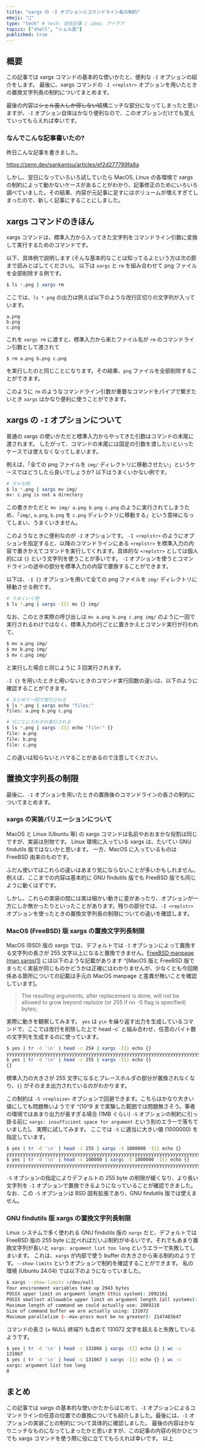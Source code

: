 ```yaml
---
title: "xargs の -I オプションとコマンドライン長の制約"
emoji: "🐐"
type: "tech" # tech: 技術記事 / idea: アイデア
topics: ["shell", "シェル芸"]
published: true
---
```


## 概要

この記事では xargs コマンドの基本的な使いかたと、便利な `-I` オプションの紹介をします。
最後に、xargs コマンドの `-I <replstr>` オプションを用いたときの置換文字列長の制約についてまとめます。

最後の内容は~~シェル芸人しか得しない~~結構ニッチな部分になってしまったと思いますが、`-I` オプション自体はかなり便利なので、このオプションだけでも覚えていってもらえれば幸いです。

### なんでこんな記事書いたの?

昨日こんな記事を書きました。

https://zenn.dev/sankantsu/articles/ef2d277789fa8a

しかし、翌日になっていろいろ試していたら MacOS, Linux の各環境で xargs の制約によって動かないケースがあることがわかり、記事修正のためにいろいろ調べていました。その結果、内容が元記事に足すにはボリュームが増えすぎてしまったので、新しく記事にすることにしました。

## xargs コマンドのきほん

xargs コマンドは、標準入力から入ってきた文字列をコマンドライン引数に変換して実行するためのコマンドです。

以下、具体例で説明します (そんな基本的なことは知ってるよという方は次の節まで読みとばしてください)。
以下は `xargs` と `rm` を組み合わせて png ファイルを全部削除する例です。

```sh
$ ls *.png | xargs rm
```

ここでは、`ls *.png` の出力は例えば以下のような改行区切りの文字列が入っています。

```
a.png
b.png
c.png
```

これを `xargs rm` に渡すと、標準入力から来たファイル名が `rm` のコマンドライン引数として渡されて

```
$ rm a.png b.png c.png
```

を実行したのと同じことになります。その結果、`png` ファイルを全部削除することができます。

このように `rm` のようなコマンドライン引数が重要なコマンドをパイプで繋ぎたいとき `xargs` はかなり便利に使うことができます。

## xargs の `-I` オプションについて

普通の xargs の使いかただと標準入力からやってきた引数はコマンドの末尾に渡されます。
したがって、コマンドの末尾には固定の引数を渡したいといったケースでは使えなくなってしまいます。

例えば、「全ての png ファイルを `img/` ディレクトリに移動させたい」というケースではどうしたら良いでしょうか?
以下はうまくいかない例です。

```sh
# ダメな例
$ ls *.png | xargs mv img/
mv: c.png is not a directory
```

この書きかただと `mv img/ a.png b.png c.png` のように実行されてしまうため、「`img/`, `a.png`, `b.png` を `c.png` ディレクトリに移動する」という意味になってしまい、うまくいきません。

このようなときに便利なのが `-I` オプションです。
`-I <replstr>` のようにオプションを指定すると、以降のコマンドラインにある `<replstr>` を標準入力の内容で置きかえてコマンドを実行してくれます。具体的な `<replstr>` としては個人的には `{}` という文字列を使うことが多いです。
`-I` オプションを使うとコマンドラインの途中の部分を標準入力の内容で置換することができます。

以下は、`-I {}` オプションを用いて全ての png ファイルを `img/` ディレクトリに移動させる例です。

```sh
# うまくいく例
$ ls *.png | xargs -I{} mv {} img/
```

なお、このとき実際の呼び出しは `mv a.png b.png c.png img/` のように一回で実行されるわけではなく、標準入力の行ごとに置きかえとコマンド実行が行われて、

```sh
$ mv a.png img/
$ mv b.png img/
$ mv c.png img/
```

と実行した場合と同じように 3 回実行されます。

`-I {}` を用いたときと用いないときのコマンド実行回数の違いは、以下のように確認することができます。

```sh
# まとめて一回で実行される
$ ls *.png | xargs echo "files:"
files: a.png b.png c.png

# 行ごとにそれぞれ実行される
$ ls *.png | xargs -I{} echo "file:" {}
file: a.png
file: b.png
file: c.png
```

この違いは知らないとハマることがあるので注意してください。

## 置換文字列長の制限

最後に、`-I` オプションを用いたときの置換後のコマンドラインの長さの制約についてまとめます。

### xargs の実装バリエーションについて

MacOS と Linux (Ubuntu 等) の xargs コマンドは名前やおおまかな役割は同じですが、実装は別物です。
Linux 環境に入っている xargs は、たいてい GNU findutils 版ではないかと思います。
一方、MacOS に入っているものは FreeBSD 由来のものです。

ふだん使いではこれらの違いはあまり気にならないことが多いかもしれません。
例えば、ここまでの内容は基本的に GNU findutils 版でも FreeBSD 版でも同じように動くはずです。

しかし、これらの実装の間には実は細かい動きに差があったり、オプションが一方にしか無かったりといったことがあります。残りの部分では、`-I <replstr>` オプションを使ったときの置換文字列長の制限についての違いを確認します。

### MacOS (FreeBSD) 版 xargs の置換文字列長制限

MacOS (BSD) 版の xargs では、デフォルトでは `-I` オプションによって置換する文字列の長さが 255 文字以上になると置換できません。[FreeBSD manpage (man xargs(1)](https://man.freebsd.org/cgi/man.cgi?xargs) には以下のような記載があります ^[MacOS 版と FreeBSD 版でまったく実装が同じものかどうかは正確にはわかりませんが、少なくとも今回関係ある箇所についての記載は手元の MacOS manpage と差異が無いことを確認しています]。

> The resulting arguments, after replacement is done, will not be allowed to grow beyond replsize (or 255 if no -S flag is specified) bytes;

実際に動きを観察してみます。
`yes` は `y\n` を繰り返す出力を生成しているコマンドで、ここでは改行を削除した上で head -c` と組み合わせ、任意のバイト数の文字列を生成するのに使っています。

```sh
$ yes | tr -d '\n' | head -c 254 | xargs -I{} echo {}
yyyyyyyyyyyyyyyyyyyyyyyyyyyyyyyyyyyyyyyyyyyyyyyyyyyyyyyyyyyyyyyyyyyyyyyyyyyyyyyyyyyyyyyyyyyyyyyyyyyyyyyyyyyyyyyyyyyyyyyyyyyyyyyyyyyyyyyyyyyyyyyyyyyyyyyyyyyyyyyyyyyyyyyyyyyyyyyyyyyyyyyyyyyyyyyyyyyyyyyyyyyyyyyyyyyyyyyyyyyyyyyyyyyyyyyyyyyyyyyyyyyyyyyyyyyyyy
$ yes | tr -d '\n' | head -c 255 | xargs -I{} echo {}
{}
```

標準入力の大きさが 255 文字になるとプレースホルダの部分が置換されなくなり、`{}` がそのまま出力されているのがわかります。

この制約は `-S <replsize>` オプションで回避できます。こちらはかなり大きい値にしても問題無いようです ^[10^9 まで実験した範囲では問題無さそう。筆者の環境ではあまり出力が長すぎる場合 (1MB ぐらい) `-S` オプションの制約に引っ掛る前に `xargs: insufficient space for argument` という別のエラーで落ちていました]。
実際に試してみます。 ここでは `-S` に適当に大きい値 (1000000) を指定しています。

```sh
$ yes | tr -d '\n' | head -c 255 | xargs -S 1000000 -I{} echo {}
yyyyyyyyyyyyyyyyyyyyyyyyyyyyyyyyyyyyyyyyyyyyyyyyyyyyyyyyyyyyyyyyyyyyyyyyyyyyyyyyyyyyyyyyyyyyyyyyyyyyyyyyyyyyyyyyyyyyyyyyyyyyyyyyyyyyyyyyyyyyyyyyyyyyyyyyyyyyyyyyyyyyyyyyyyyyyyyyyyyyyyyyyyyyyyyyyyyyyyyyyyyyyyyyyyyyyyyyyyyyyyyyyyyyyyyyyyyyyyyyyyyyyyyyyyyyyyy
$ yes | tr -d '\n' | head -c 100000 | xargs -S 1000000 -I{} echo {}
yyyyyyyyyyyyyyyyyyyyyyyyyyyyyyyyyyyyyyyyyyyyyyyyyyyyyyyyyyyyyyyyyyyyyyyyyyyyyyyyyyyyyyyyyyyyyyyyyyyyyyyyyyyyyyyyyyyyyyyyyyyyyyyyyyyyyyyyyyyyyyyyyyyyyyyyyyyyyyyyyyyyyyyyyyyyyyyyyyyyyyyyyyyyyyyyyyyyyyyyyyyyyyyyyyyyyyyyyyyyyyyyyyyyyyyyyyyyyyyyyyyyyyyyyyyyyyy...(略)
```

`-S` オプションの指定によりデフォルトの 255 byte の制限が緩くなり、より長い文字列を `-I` オプションで置換できるようになっていることが確認できました。
なお、この `-S` オプションは BSD 固有拡張であり、GNU findutils 版では使えません。

### GNU findutils 版 xargs の置換文字列長制限

Linux システムで多く使われる GNU findutils 版の `xargs` だと、デフォルトでは FreeBSD 版の 255 byte に比べればだいぶ制約がゆるいです。それでもあまり置換文字列が長いと `xargs: argument list too long` というエラーで失敗してしまいます。
これは、`xargs` が内部で使う buffer の大きさから来る制約のようです。`--show-limits` というオプションで制約を確認することができます。
私の環境 (Ubuntu 24.04) では以下のようになっていました。

```sh
$ xargs --show-limits </dev/null
Your environment variables take up 2943 bytes
POSIX upper limit on argument length (this system): 2092161
POSIX smallest allowable upper limit on argument length (all systems): 4096
Maximum length of command we could actually use: 2089218
Size of command buffer we are actually using: 131072
Maximum parallelism (--max-procs must be no greater): 2147483647
```

コマンドの長さ (+ NULL 終端?) も含めて 131072 文字を超えると失敗しているようです。

```sh
$ yes | tr -d '\n' | head -c 131066 | xargs -I{} echo {} | wc -c
131067
$ yes | tr -d '\n' | head -c 131067 | xargs -I{} echo {} | wc -c
xargs: argument list too long
0
```

## まとめ

この記事では xargs の基本的な使いかたからはじめて、`-I` オプションによるコマンドラインの任意の位置での置換についても紹介しました。最後には、`-I` オプションの実装ごとの制約について具体的に確認しました。
最後の内容はかなりニッチなものになってしまったかと思いますが、この記事の内容の何かひとつでも xargs コマンドを使う際に役に立ててもらえれば幸いです。
以上
